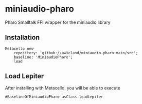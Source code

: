 # miniaudio-pharo
Pharo Smalltalk FFI wrapper for the miniaudio library
## Installation```stMetacello new	repository: 'github://awieland/miniaudio-pharo:main/src';	baseline: 'MiniaudioPharo';	load```## Load Lepiter				After installing with Metacello, you will be able to execute```#BaselineOfMiniaudioPharo asClass loadLepiter```